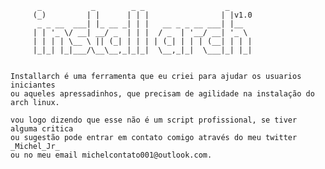 		  _           _        _ _                  _     
		 (_)         | |      | | |                | |v1.0
		  _ _ __  ___| |_ __ _| | |   __ _ _ __ ___| |__  
		 | | '_ \/ __| __/ _  | | |  / _  | '__/ __| '_ \ 
		 | | | | \__ \ || (_| | | | | (_| | | | (__| | | |
		 |_|_| |_|___/\__\__,_|_|_|  \__,_|_|  \___|_| |_|


	Installarch é uma ferramenta que eu criei para ajudar os usuarios iniciantes 
	ou aqueles apressadinhos, que precisam de agilidade na instalação do arch linux.

	vou logo dizendo que esse não é um script profissional, se tiver alguma critica
	ou sugestão pode entrar em contato comigo através do meu twitter _Michel_Jr_
	ou no meu email michelcontato001@outlook.com.

